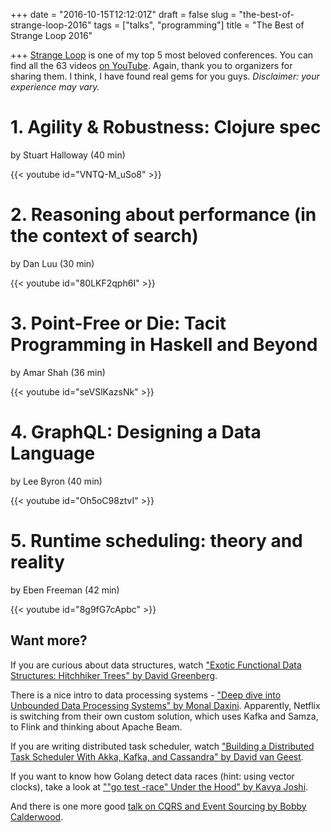 +++
date = "2016-10-15T12:12:01Z"
draft = false
slug = "the-best-of-strange-loop-2016"
tags = ["talks", "programming"]
title = "The Best of Strange Loop 2016"

+++
[Strange Loop](http://www.thestrangeloop.com/) is one of my top 5 most beloved
conferences. You can find all the 63 videos [on
YouTube](https://www.youtube.com/playlist?list=PLcGKfGEEONaDvuLDFFKRfzbsaBuVVXdYa).
Again, thank you to organizers for sharing them. I think, I have found real
gems for you guys. _Disclaimer: your experience may vary._

<!--more-->

# 1. Agility & Robustness: Clojure spec

by Stuart Halloway (40 min)

{{< youtube id="VNTQ-M_uSo8" >}}

# 2. Reasoning about performance (in the context of search)

by Dan Luu (30 min)

{{< youtube id="80LKF2qph6I" >}}

# 3. Point-Free or Die: Tacit Programming in Haskell and Beyond

by Amar Shah (36 min)

{{< youtube id="seVSlKazsNk" >}}

# 4. GraphQL: Designing a Data Language

by Lee Byron (40 min)

{{< youtube id="Oh5oC98ztvI" >}}

# 5. Runtime scheduling: theory and reality

by Eben Freeman (42 min)

{{< youtube id="8g9fG7cApbc" >}}

## Want more?

If you are curious about data structures, watch ["Exotic Functional Data
Structures: Hitchhiker Trees" by David
Greenberg](https://www.youtube.com/watch?v=jdn617M3-P4).

There is a nice intro to data processing systems - ["Deep dive into
Unbounded Data Processing Systems" by Monal
Daxini](https://www.youtube.com/watch?v=oaxBY-e9ZSg). Apparently, Netflix is
switching from their own custom solution, which uses Kafka and Samza, to Flink
and thinking about Apache Beam.

If you are writing distributed task scheduler, watch ["Building a Distributed
Task Scheduler With Akka, Kafka, and Cassandra" by David van
Geest](https://www.youtube.com/watch?v=s3GfXTnzG_Y).

If you want to know how Golang detect data races (hint: using vector clocks),
take a look at [""go test -race" Under the Hood" by Kavya
Joshi](https://www.youtube.com/watch?v=5erqWdlhQLA).

And there is one more good [talk on CQRS and Event Sourcing by Bobby
Calderwood](https://www.youtube.com/watch?v=B1-gS0oEtYc).
